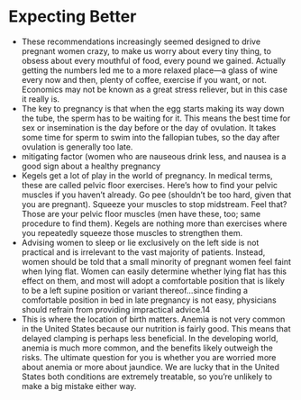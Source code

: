 # Expecting Better
- These recommendations increasingly seemed designed to drive pregnant women crazy, to make us worry about every tiny thing, to obsess about every mouthful of food, every pound we gained. Actually getting the numbers led me to a more relaxed place—a glass of wine every now and then, plenty of coffee, exercise if you want, or not. Economics may not be known as a great stress reliever, but in this case it really is.
- The key to pregnancy is that when the egg starts making its way down the tube, the sperm has to be waiting for it. This means the best time for sex or insemination is the day before or the day of ovulation. It takes some time for sperm to swim into the fallopian tubes, so the day after ovulation is generally too late.
- mitigating factor (women who are nauseous drink less, and nausea is a good sign about a healthy pregnancy
- Kegels get a lot of play in the world of pregnancy. In medical terms, these are called pelvic floor exercises. Here’s how to find your pelvic muscles if you haven’t already. Go pee (shouldn’t be too hard, given that you are pregnant). Squeeze your muscles to stop midstream. Feel that? Those are your pelvic floor muscles (men have these, too; same procedure to find them). Kegels are nothing more than exercises where you repeatedly squeeze those muscles to strengthen them.
- Advising women to sleep or lie exclusively on the left side is not practical and is irrelevant to the vast majority of patients. Instead, women should be told that a small minority of pregnant women feel faint when lying flat. Women can easily determine whether lying flat has this effect on them, and most will adopt a comfortable position that is likely to be a left supine position or variant thereof…since finding a comfortable position in bed in late pregnancy is not easy, physicians should refrain from providing impractical advice.14
- This is where the location of birth matters. Anemia is not very common in the United States because our nutrition is fairly good. This means that delayed clamping is perhaps less beneficial. In the developing world, anemia is much more common, and the benefits likely outweigh the risks. The ultimate question for you is whether you are worried more about anemia or more about jaundice. We are lucky that in the United States both conditions are extremely treatable, so you’re unlikely to make a big mistake either way.
